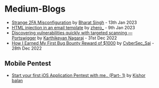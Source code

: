 # Medium-Blogs

- [Strange 2FA Misconfiguration](https://infosecwriteups.com/strange-2fa-misconfiguration-ff1d375c447e) by [Bharat Singh](https://bharat-singh.medium.com) - 13th Jan 2023
- [HTML injection in an email template](https://infosecwriteups.com/html-injection-in-an-email-template-f1a3fe77012c) by [zhero_](https://medium.com/@zhero_) - 9th Jan 2023
- [Discovering vulnerabilities quickly with targeted scanning — Portswigger](https://infosecwriteups.com/discovering-vulnerabilities-quickly-with-targeted-scanning-portswigger-b8c102f5c3ba) by [Karthikeyan Nagaraj](https://cyberw1ng.medium.com) - 31st Dec 2022
- [How I Earned My First Bug Bounty Reward of $1000](https://infosecwriteups.com/how-i-earned-my-first-bug-bounty-reward-of-1000-9dc6643977e4) by [CyberSec_Sai](https://praveenjalasutram.medium.com) - 28th Dec 2022


## Mobile Pentest

- [Start your first iOS Application Pentest with me.. (Part- 1)](https://kishorbalan.medium.com/start-your-first-ios-application-pentest-with-me-part-1-1692311f1902) by [Kishor balan](https://kishorbalan.medium.com)
